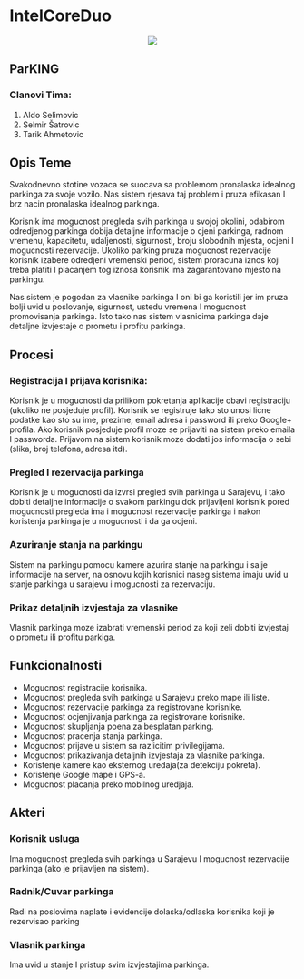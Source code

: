 # IntelCoreDuo

<p align="center">
  <img src ="https://github.com/ooad-2016-2017/IntelCoreDuo/blob/master/logo.png"/>
</p>


## ParKING

### Clanovi Tima:
1. Aldo Selimovic
2. Selmir Šatrovic
3. Tarik Ahmetovic

## Opis Teme

Svakodnevno stotine vozaca se suocava sa problemom pronalaska idealnog parkinga za svoje vozilo. Nas
sistem rjesava taj problem i pruza efikasan I brz nacin pronalaska idealnog parkinga.

Korisnik ima mogucnost pregleda svih parkinga u svojoj okolini, odabirom odredjenog parkinga dobija
detaljne informacije o cjeni parkinga, radnom vremenu, kapacitetu, udaljenosti, sigurnosti, broju
slobodnih mjesta, ocjeni I mogucnosti rezervacije. Ukoliko parking pruza mogucnost rezervacije korisnik
izabere odredjeni vremenski period, sistem proracuna iznos koji treba platiti I placanjem tog iznosa
korisnik ima zagarantovano mjesto na parkingu.

Nas sistem je pogodan za vlasnike parkinga I oni bi ga koristili jer im pruza bolji uvid u poslovanje,
sigurnost, ustedu vremena I mogucnost promovisanja parkinga. Isto tako nas sistem vlasnicima parkinga
daje detaljne izvjestaje o prometu i profitu parkinga.


## Procesi


### Registracija I prijava korisnika:

Korisnik je u mogucnosti da prilikom pokretanja aplikacije obavi registraciju (ukoliko ne posjeduje profil).
Korisnik se registruje tako sto unosi licne podatke kao sto su ime, prezime, email adresa i password ili
preko Google+ profila. Ako korisnik posjeduje profil moze se prijaviti na sistem preko emaila I
passworda. Prijavom na sistem korisnik moze dodati jos informacija o sebi (slika, broj telefona, adresa
itd).

### Pregled I rezervacija parkinga
Korisnik je u mogucnosti da izvrsi pregled svih parkinga u Sarajevu, i tako dobiti detaljne informacije o
svakom parkingu dok prijavljeni korisnik pored mogucnosti pregleda ima i mogucnost rezervacije
parkinga i nakon koristenja parkinga je u mogucnosti i da ga ocjeni.

### Azuriranje stanja na parkingu
Sistem na parkingu pomocu kamere azurira stanje na parkingu i salje informacije na server, na osnovu
kojih korisnici naseg sistema imaju uvid u stanje parkinga u sarajevu i mogucnosti za rezervaciju.

### Prikaz detaljnih izvjestaja za vlasnike

Vlasnik parkinga moze izabrati vremenski period za koji zeli dobiti izvjestaj o prometu ili profitu parkiga.


## Funkcionalnosti

- Mogucnost registracije korisnika.
- Mogucnost pregleda svih parkinga u Sarajevu preko mape ili liste.
- Mogucnost rezervacije parkinga za registrovane korisnike.
- Mogucnost ocjenjivanja parkinga za registrovane korisnike.
- Mogucnost skupljanja poena za besplatan parking.
- Mogucnost pracenja stanja parkinga.
- Mogucnost prijave u sistem sa razlicitim privilegijama.
- Mogucnost prikazivanja detaljnih izvjestaja za vlasnike parkinga.
- Koristenje kamere kao eksternog uredaja(za detekciju pokreta).
- Koristenje Google mape i GPS-a.
- Mogucnost placanja preko mobilnog uredjaja.

## Akteri

### Korisnik usluga

Ima mogucnost pregleda svih parkinga u Sarajevu I mogucnost rezervacije parkinga
(ako je prijavljen na sistem).

###  Radnik/Cuvar parkinga 

Radi na poslovima naplate i evidencije dolaska/odlaska korisnika koji je
rezervisao parking

### Vlasnik parkinga 

Ima uvid u stanje I pristup svim izvjestajima parkinga.